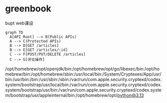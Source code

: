 # greenbook

bupt web课设


```mermaid
graph TD
  A[API Root] --> B(Public APIs)
  A --> C(Protected APIs)
  B --> D[GET /articles]
  B --> E[GET /articles/:id]
  C --> F[POST/PUT/DELETE /articles]
  C --> G[评论操作]
```
/opt/homebrew/opt/openjdk/bin:/opt/homebrew/opt/go/libexec/bin:/opt/homebrew/bin:/opt/homebrew/sbin:/usr/local/bin:/System/Cryptexes/App/usr/bin:/usr/bin:/bin:/usr/sbin:/sbin:/var/run/com.apple.security.cryptexd/codex.system/bootstrap/usr/local/bin:/var/run/com.apple.security.cryptexd/codex.system/bootstrap/usr/bin:/var/run/com.apple.security.cryptexd/codex.system/bootstrap/usr/appleinternal/bin:/opt/homebrew/opt/python@3.13